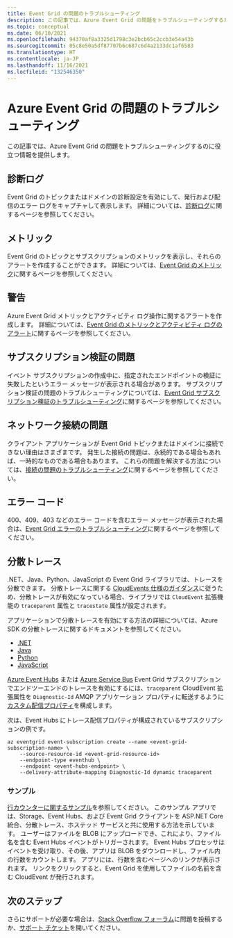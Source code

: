 ```yaml
---
title: Event Grid の問題のトラブルシューティング
description: この記事では、Azure Event Grid の問題をトラブルシューティングするためのさまざまな方法を紹介します。
ms.topic: conceptual
ms.date: 06/10/2021
ms.openlocfilehash: 94370af8a3325d1798c3e2bcb65c2ccb3e54a43b
ms.sourcegitcommit: 05c8e50a5df87707b6c687c6d4a2133dc1af6583
ms.translationtype: HT
ms.contentlocale: ja-JP
ms.lasthandoff: 11/16/2021
ms.locfileid: "132546350"
---
```

# <a name="troubleshoot-azure-event-grid-issues"></a>Azure Event Grid の問題のトラブルシューティング
この記事では、Azure Event Grid の問題をトラブルシューティングするのに役立つ情報を提供します。 

## <a name="diagnostic-logs"></a>診断ログ
Event Grid のトピックまたはドメインの診断設定を有効にして、発行および配信のエラー ログをキャプチャして表示します。 詳細については、[診断ログ](enable-diagnostic-logs-topic.md)に関するページを参照してください。

## <a name="metrics"></a>メトリック
Event Grid のトピックとサブスクリプションのメトリックを表示し、それらのアラートを作成することができます。 詳細については、[Event Grid のメトリック](monitor-event-delivery.md)に関するページを参照してください。

## <a name="alerts"></a>警告
Azure Event Grid メトリックとアクティビティ ログ操作に関するアラートを作成します。 詳細については、[Event Grid のメトリックとアクティビティ ログのアラート](set-alerts.md)に関するページを参照してください。

## <a name="subscription-validation-issues"></a>サブスクリプション検証の問題
イベント サブスクリプションの作成中に、指定されたエンドポイントの検証に失敗したというエラー メッセージが表示される場合があります。 サブスクリプション検証の問題のトラブルシューティングについては、[Event Grid サブスクリプション検証のトラブルシューティング](troubleshoot-subscription-validation.md)に関するページを参照してください。 

## <a name="network-connectivity-issues"></a>ネットワーク接続の問題
クライアント アプリケーションが Event Grid トピックまたはドメインに接続できない理由はさまざまです。 発生した接続の問題は、永続的である場合もあれば、一時的なものである場合もあります。 これらの問題を解決する方法については、[接続の問題のトラブルシューティング](troubleshoot-network-connectivity.md)に関するページを参照してください。

## <a name="error-codes"></a>エラー コード
400、409、403 などのエラー コードを含むエラー メッセージが表示された場合は、[Event Grid エラーのトラブルシューティング](troubleshoot-errors.md)に関するページを参照してください。 

## <a name="distributed-tracing"></a>分散トレース
.NET、Java、Python、JavaScript の Event Grid ライブラリでは、トレースを分散できます。 分散トレースに関する [CloudEvents 仕様のガイダンス](https://github.com/cloudevents/spec/blob/v1.0.1/extensions/distributed-tracing.md)に従うため、分散トレースが有効になっている場合、ライブラリでは `CloudEvent` 拡張機能の `traceparent` 属性と `tracestate` 属性が設定されます。

アプリケーションで分散トレースを有効にする方法の詳細については、Azure SDK の分散トレースに関するドキュメントを参照してください。

- [.NET](https://github.com/Azure/azure-sdk-for-net/blob/master/sdk/core/Azure.Core/samples/Diagnostics.md#Distributed-tracing)
- [Java](/azure/developer/java/sdk/tracing)
- [Python](https://github.com/Azure/azure-sdk-for-python/tree/main/sdk/core/azure-core-tracing-opentelemetry)
- [JavaScript](https://github.com/Azure/azure-sdk-for-js/blob/main/sdk/core/README.md#tracing)

[Azure Event Hubs](handler-event-hubs.md) または [Azure Service Bus](handler-service-bus.md) Event Grid サブスクリプションでエンドツーエンドのトレースを有効にするには、`traceparent` CloudEvent 拡張属性を `Diagnostic-Id` AMQP アプリケーション プロパティに転送するように[カスタム配信プロパティ](delivery-properties.md)を構成します。 

次は、Event Hubs にトレース配信プロパティが構成されているサブスクリプションの例です。

```azurecli
az eventgrid event-subscription create --name <event-grid-subscription-name> \
    --source-resource-id <event-grid-resource-id>
    --endpoint-type eventhub \
    --endpoint <event-hubs-endpoint> \
    --delivery-attribute-mapping Diagnostic-Id dynamic traceparent
```

### <a name="sample"></a>サンプル
[行カウンターに関するサンプル](/samples/azure/azure-sdk-for-net/line-counter/)を参照してください。 このサンプル アプリでは、Storage、Event Hubs、および Event Grid クライアントを ASP.NET Core 統合、分散トレース、ホステッド サービスと共に使用する方法を示しています。 ユーザーはファイルを BLOB にアップロードでき、これにより、ファイル名を含む Event Hubs イベントがトリガーされます。 Event Hubs プロセッサはイベントを受け取り、その後、アプリは BLOB をダウンロードし、ファイル内の行数をカウントします。 アプリには、行数を含むページへのリンクが表示されます。 リンクをクリックすると、Event Grid を使用してファイルの名前を含む CloudEvent が発行されます。

## <a name="next-steps"></a>次のステップ
さらにサポートが必要な場合は、[Stack Overflow フォーラム](https://stackoverflow.com/questions/tagged/azure-eventgrid)に問題を投稿するか、[サポート チケット](https://azure.microsoft.com/support/options/)を開いてください。 
